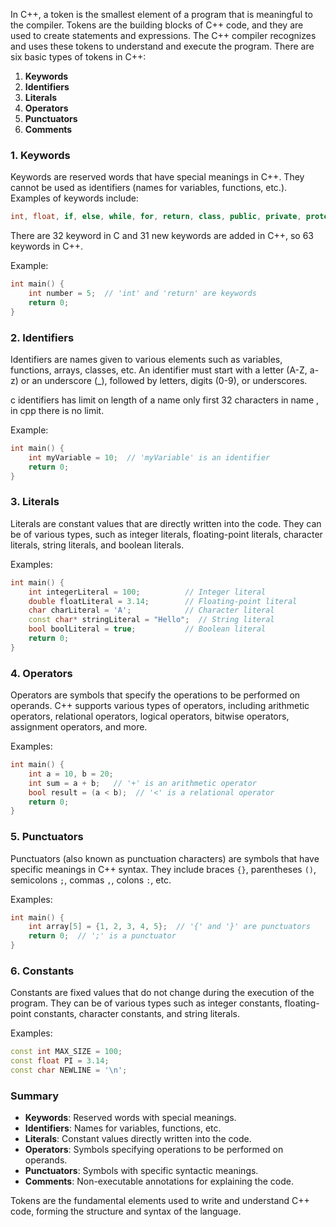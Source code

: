 In C++, a token is the smallest element of a program that is meaningful to the compiler. Tokens are the building blocks of C++ code, and they are used to create statements and expressions. The C++ compiler recognizes and uses these tokens to understand and execute the program. There are six basic types of tokens in C++:

1. **Keywords**
2. **Identifiers**
3. **Literals**
4. **Operators**
5. **Punctuators**
6. **Comments**

### 1. Keywords
Keywords are reserved words that have special meanings in C++. They cannot be used as identifiers (names for variables, functions, etc.). Examples of keywords include:

```cpp
int, float, if, else, while, for, return, class, public, private, protected, static, void, bool, true, false, nullptr, const, volatile, etc.
```
There are 32 keyword in C and 31 new keywords are added in C++, so 63 keywords in C++.

Example:
```cpp
int main() {
    int number = 5;  // 'int' and 'return' are keywords
    return 0;
}
```

### 2. Identifiers
Identifiers are names given to various elements such as variables, functions, arrays, classes, etc. An identifier must start with a letter (A-Z, a-z) or an underscore (_), followed by letters, digits (0-9), or underscores.

c identifiers has limit on length of a name only first 32 characters in name , in cpp there is no limit.

Example:
```cpp
int main() {
    int myVariable = 10;  // 'myVariable' is an identifier
    return 0;
}
```

### 3. Literals
Literals are constant values that are directly written into the code. They can be of various types, such as integer literals, floating-point literals, character literals, string literals, and boolean literals.

Examples:
```cpp
int main() {
    int integerLiteral = 100;          // Integer literal
    double floatLiteral = 3.14;        // Floating-point literal
    char charLiteral = 'A';            // Character literal
    const char* stringLiteral = "Hello";  // String literal
    bool boolLiteral = true;           // Boolean literal
    return 0;
}
```

### 4. Operators
Operators are symbols that specify the operations to be performed on operands. C++ supports various types of operators, including arithmetic operators, relational operators, logical operators, bitwise operators, assignment operators, and more.

Examples:
```cpp
int main() {
    int a = 10, b = 20;
    int sum = a + b;   // '+' is an arithmetic operator
    bool result = (a < b);  // '<' is a relational operator
    return 0;
}
```

### 5. Punctuators
Punctuators (also known as punctuation characters) are symbols that have specific meanings in C++ syntax. They include braces `{}`, parentheses `()`, semicolons `;`, commas `,`, colons `:`, etc.

Examples:
```cpp
int main() {
    int array[5] = {1, 2, 3, 4, 5};  // '{' and '}' are punctuators
    return 0;  // ';' is a punctuator
}
```

### 6. Constants
Constants are fixed values that do not change during the execution of the program. They can be of various types such as integer constants, floating-point constants, character constants, and string literals.

Examples:
```cpp
const int MAX_SIZE = 100;
const float PI = 3.14;
const char NEWLINE = '\n';
```

### Summary
- **Keywords**: Reserved words with special meanings.
- **Identifiers**: Names for variables, functions, etc.
- **Literals**: Constant values directly written into the code.
- **Operators**: Symbols specifying operations to be performed on operands.
- **Punctuators**: Symbols with specific syntactic meanings.
- **Comments**: Non-executable annotations for explaining the code.

Tokens are the fundamental elements used to write and understand C++ code, forming the structure and syntax of the language.
